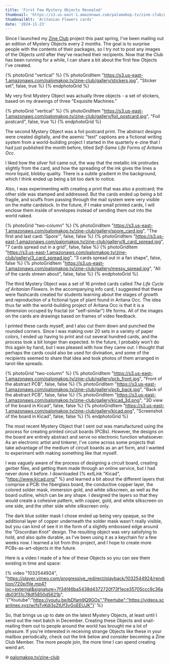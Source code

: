 ```yaml
---
title: 'First Few Mystery Objects Revealed'
thumbnail: 'https://s3.us-east-1.amazonaws.com/palomakop.tv/zine-club/gallery/messy_spore.jpg'
thumbnailAlt: 'Aritanian Flowers cards'
date: '2024-11-23'
---
```


Since I launched my <a href="/zine-club">Zine Club</a> project this past spring, I've been mailing out an edition of Mystery Objects every 2 months. The goal is to surprise people with the contents of their packages, so I try not to post any images of the Objects until after they've reached their recipients. Now that the Club has been running for a while, I can share a bit about the first few Objects I've created.

{% photoGrid "vertical" %}
{% photoGridItem "https://s3.us-east-1.amazonaws.com/palomakop.tv/zine-club/gallery/stickers.jpg", "Sticker set", false, true %}
{% endphotoGrid %}

My very first Mystery Object was actually three objects - a set of stickers, based on my drawings of three "Exquisite Machines."

{% photoGrid "vertical" %}
{% photoGridItem "https://s3.us-east-1.amazonaws.com/palomakop.tv/zine-club/gallery/foil_postcard.jpg", "Foil postcard", false, true %}
{% endphotoGrid %}

The second Mystery Object was a foil postcard print. The abstract designs were created digitally, and the asemic "text" captions are a fictional writing system from a world-building project I started in the quarterly e-zine that I had just published the month before, titled _Self-Same Life Forms of Aritana Occ_.

I liked how the silver foil came out, the way that the metallic ink protrudes slightly from the card, and how the spreading of the ink gives the lines a more liquid, blobby quality. There is a subtle gradient in the background, which I think ended up being a bit too dark to notice.

Also, I was experimenting with creating a print that was also a postcard; the other side was stamped and addressed. But the cards ended up being a bit fragile, and scuffs from passing through the mail system were very visible on the matte cardstock. In the future, if I make small printed cards, I will enclose them inside of envelopes instead of sending them out into the world naked.

{% photoGrid "two-column" %}
{% photoGridItem "https://s3.us-east-1.amazonaws.com/palomakop.tv/zine-club/gallery/spore_card.jpg", "The first and last card: 'Spore'", false, false %}
{% photoGridItem "https://s3.us-east-1.amazonaws.com/palomakop.tv/zine-club/gallery/8_card_spread.jpg", "7 cards spread out in a grid", false, false %}
{% photoGridItem "https://s3.us-east-1.amazonaws.com/palomakop.tv/zine-club/gallery/3_card_spread.jpg", "3 cards spread out in a fan shape", false, false %}
{% photoGridItem "https://s3.us-east-1.amazonaws.com/palomakop.tv/zine-club/gallery/messy_spread.jpg", "All of the cards strewn about", false, false %}
{% endphotoGrid %}

The third Mystery Object was a set of 16 printed cards called _The Life Cycle of Aritanian Flowers_. In the accompanying info card, I suggested that these were flashcards created for students learning about the stages of growth and reproduction of a fictional type of plant found in Aritana Occ. The idea thus far with the world-building project of Aritana Occ is that it is a dimension occuped by fractal (or "self-similar") life forms. All of the images on the cards are drawings based on frames of video feedback.

I printed these cards myself, and I also cut them down and punched the rounded corners. Since I was making over 20 sets in a variety of paper colors, I ended up having to print and cut several hundred cards, and the process took a bit longer than expected. In the future, I probably won't do this again by hand, but I was pleased with how they came out. I thought that perhaps the cards could also be used for divination, and some of the recipients seemed to share that idea and took photos of them arranged in tarot-like spreads.

{% photoGrid "two-column" %}
{% photoGridItem "https://s3.us-east-1.amazonaws.com/palomakop.tv/zine-club/gallery/pcb_front.jpg", "Front of the abstract PCB", false, false %}
{% photoGridItem "https://s3.us-east-1.amazonaws.com/palomakop.tv/zine-club/gallery/pcb_back.jpg", "Back of the abstract PCB", false, false %}
{% photoGridItem "https://s3.us-east-1.amazonaws.com/palomakop.tv/zine-club/gallery/kicad_3d.png", "3D view of the board in Kicad", false, false %}
{% photoGridItem "https://s3.us-east-1.amazonaws.com/palomakop.tv/zine-club/gallery/kicad.png", "Screenshot of the board in Kicad", false, false %}
{% endphotoGrid %}

The most recent Mystery Object that I sent out was manufactured using the process for creating printed circuit boards (PCBs). However, the designs on the board are entirely abstract and serve no electronic function whatsoever. As an electronic artist and tinkerer, I've come across some projects that take advantage of the medium of circuit boards as an art form, and I wanted to experiment with making something like that myself.

I was vaguely aware of the process of designing a circuit board, creating gerber files, and getting them made through an online service, but I had never done it before. I downloaded {% extLink "Kicad", "https://www.kicad.org/" %} and learned a bit about the different layers that comprise a PCB: the fiberglass board, the conductive copper layer, the colored solder mask, immersion gold, and white silkscreen, as well as the board outline, which can be any shape. I designed the layers so that they would create a cohesive pattern, with copper, gold, and white silkscreen on one side, and the other side white silkscreen only.

The dark blue solder mask I chose ended up being very opaque, so the additional layer of copper underneath the solder mask wasn't really visible, but you can kind of see it in the form of a slightly embossed edge around the "Discordian Knot" design. The resulting object was very satisfying to hold, and also quite durable, as I've been using it as a keychain for a few weeks now. I learned a lot from this project, and I hope to create more PCBs-as-art-objects in the future.

Here is a video I made of a few of these Objects so you can see them existing in time and space:

{% video "1032544924", "https://player.vimeo.com/progressive_redirect/playback/1032544924/rendition/720p/file.mp4?loc=external&signature=7f34f46ba5438d4372720f73f1ece35705ccc9c36adb03f31c78df5850d5621b", '{"Youtube":"https://youtu.be/bDfam9Q9GOs","Peertube":"https://videos.scanlines.xyz/w/fsTvKdj3sZtUf3vGoEEUJK"}' %}

So, that brings us up to date on the latest Mystery Objects, at least until I send out the next batch in December. Creating these Objects and snail-mailing them out to people around the world has brought me a lot of pleasure. If you're interested in receiving strange Objects like these in your mailbox periodically, check out the link below and consider becoming a Zine Club Member. The more people join, the more time I can spend creating weird art.

🌐 <a href="/zine-club">palomakop.tv/zine-club</a>
